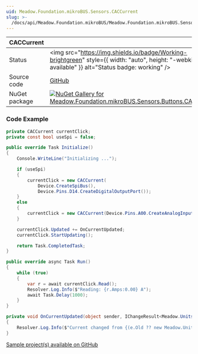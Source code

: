 ```yaml
---
uid: Meadow.Foundation.mikroBUS.Sensors.CACCurrent
slug: >-
  /docs/api/Meadow.Foundation.mikroBUS/Meadow.Foundation.mikroBUS.Sensors.CACCurrent
---
```


| CACCurrent | |
|--------|--------|
| Status | <img src="https://img.shields.io/badge/Working-brightgreen" style={{ width: "auto", height: "-webkit-fill-available" }} alt="Status badge: working" /> |
| Source code | [GitHub](https://github.com/WildernessLabs/Meadow.Foundation.MikroBus/tree/main/Source/CACCurrent) |
| NuGet package | <a href="https://www.nuget.org/packages/Meadow.Foundation.mikroBUS.Sensors.Buttons.CACCurrent/" target="_blank"><img src="https://img.shields.io/nuget/v/Meadow.Foundation.mikroBUS.Sensors.Buttons.CACCurrent.svg?label=Meadow.Foundation.mikroBUS.Sensors.Buttons.CACCurrent" alt="NuGet Gallery for Meadow.Foundation.mikroBUS.Sensors.Buttons.CACCurrent" /></a> |

### Code Example

```csharp
private CACCurrent currentClick;
private const bool useSpi = false;

public override Task Initialize()
{
    Console.WriteLine("Initializing ...");

    if (useSpi)
    {
        currentClick = new CACCurrent(
            Device.CreateSpiBus(),
            Device.Pins.D14.CreateDigitalOutputPort());
    }
    else
    {
        currentClick = new CACCurrent(Device.Pins.A00.CreateAnalogInputPort(5));
    }

    currentClick.Updated += OnCurrentUpdated;
    currentClick.StartUpdating();

    return Task.CompletedTask;
}

public override async Task Run()
{
    while (true)
    {
        var r = await currentClick.Read();
        Resolver.Log.Info($"Reading: {r.Amps:0.00} A");
        await Task.Delay(1000);
    }
}

private void OnCurrentUpdated(object sender, IChangeResult<Meadow.Units.Current> e)
{
    Resolver.Log.Info($"Current changed from {(e.Old ?? new Meadow.Units.Current(0)).Amps}A to {e.New.Amps}A");
}

```

[Sample project(s) available on GitHub](https://github.com/WildernessLabs/Meadow.Foundation.MikroBus/tree/main/Source/CACCurrent/Sample/CACCurrent_Sample)

